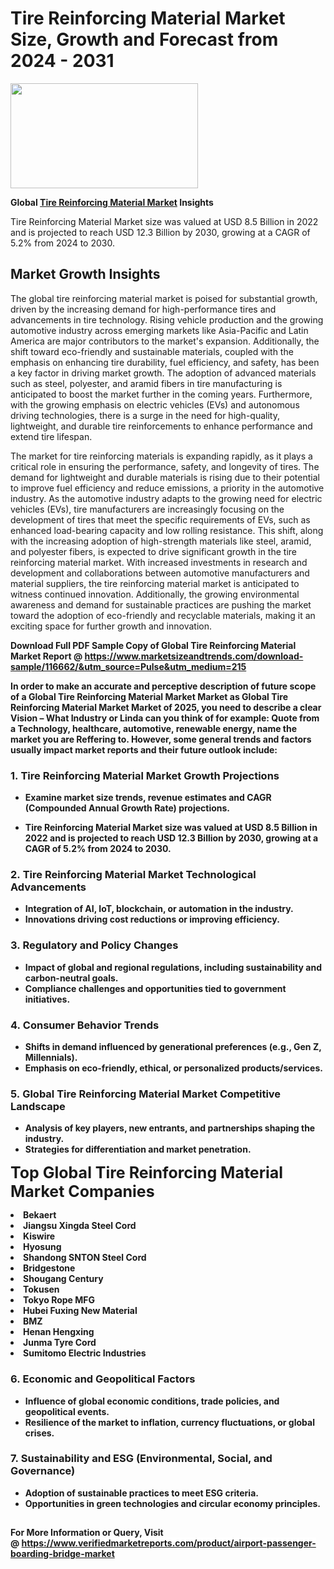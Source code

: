 <H1>Tire Reinforcing Material Market Size, Growth and Forecast from 2024 - 2031</H1><img class="aligncenter size-medium wp-image-584254" src="https://thirdeyenews.in/wp-content/uploads/2024/09/Global-Market-Research-300x168.jpeg" alt="" width="300" height="168" /><p><strong>Global&nbsp;<a href="https://www.marketsizeandtrends.com/download-sample/116662/&amp;utm_source=Pulse&amp;utm_medium=215">Tire Reinforcing Material Market</a> Insights</strong></p><p>Tire Reinforcing Material Market size was valued at USD 8.5 Billion in 2022 and is projected to reach USD 12.3 Billion by 2030, growing at a CAGR of 5.2% from 2024 to 2030.</p><p><h2>Market Growth Insights</h2> <p>The global tire reinforcing material market is poised for substantial growth, driven by the increasing demand for high-performance tires and advancements in tire technology. Rising vehicle production and the growing automotive industry across emerging markets like Asia-Pacific and Latin America are major contributors to the market's expansion. Additionally, the shift toward eco-friendly and sustainable materials, coupled with the emphasis on enhancing tire durability, fuel efficiency, and safety, has been a key factor in driving market growth. The adoption of advanced materials such as steel, polyester, and aramid fibers in tire manufacturing is anticipated to boost the market further in the coming years. Furthermore, with the growing emphasis on electric vehicles (EVs) and autonomous driving technologies, there is a surge in the need for high-quality, lightweight, and durable tire reinforcements to enhance performance and extend tire lifespan.</p> <p><strong></strong></p> <p>The market for tire reinforcing materials is expanding rapidly, as it plays a critical role in ensuring the performance, safety, and longevity of tires. The demand for lightweight and durable materials is rising due to their potential to improve fuel efficiency and reduce emissions, a priority in the automotive industry. As the automotive industry adapts to the growing need for electric vehicles (EVs), tire manufacturers are increasingly focusing on the development of tires that meet the specific requirements of EVs, such as enhanced load-bearing capacity and low rolling resistance. This shift, along with the increasing adoption of high-strength materials like steel, aramid, and polyester fibers, is expected to drive significant growth in the tire reinforcing material market. With increased investments in research and development and collaborations between automotive manufacturers and material suppliers, the tire reinforcing material market is anticipated to witness continued innovation. Additionally, the growing environmental awareness and demand for sustainable practices are pushing the market toward the adoption of eco-friendly and recyclable materials, making it an exciting space for further growth and innovation.</p> <p><strong></p><p><span class=""><strong>Download Full PDF Sample Copy of Global Tire Reinforcing Material Market Report</strong> @ <a href="https://www.marketsizeandtrends.com/download-sample/116662/&amp;utm_source=Pulse&amp;utm_medium=215" target="_blank">https://www.marketsizeandtrends.com/download-sample/116662/&amp;utm_source=Pulse&amp;utm_medium=215</a></span></p><p>In order to make an accurate and perceptive description of future scope of a Global&nbsp;Tire Reinforcing Material Market Market as Global&nbsp;Tire Reinforcing Material Market Market of 2025, you need to describe a clear Vision &ndash; What Industry or Linda can you think of for example: Quote from a Technology, healthcare, automotive, renewable energy, name the market you are Reffering to. However, some general trends and factors usually impact market reports and their future outlook include:</p><h3>1.&nbsp;<strong>Tire Reinforcing Material Market Growth Projections</strong></h3><ul><li>Examine market size trends, revenue estimates and CAGR (Compounded Annual Growth Rate) projections.</li><li><p>Tire Reinforcing Material Market size was valued at USD 8.5 Billion in 2022 and is projected to reach USD 12.3 Billion by 2030, growing at a CAGR of 5.2% from 2024 to 2030.</p></li></ul><h3>2.&nbsp;<strong>Tire Reinforcing Material Market Technological Advancements</strong></h3><ul><li>Integration of AI, IoT, blockchain, or automation in the industry.</li><li>Innovations driving cost reductions or improving efficiency.</li></ul><h3>3.&nbsp;<strong>Regulatory and Policy Changes</strong></h3><ul><li>Impact of global and regional regulations, including sustainability and carbon-neutral goals.</li><li>Compliance challenges and opportunities tied to government initiatives.</li></ul><h3>4.&nbsp;<strong>Consumer Behavior Trends</strong></h3><ul><li>Shifts in demand influenced by generational preferences (e.g., Gen Z, Millennials).</li><li>Emphasis on eco-friendly, ethical, or personalized products/services.</li></ul><h3>5.&nbsp;<strong>Global Tire Reinforcing Material Market Competitive Landscape</strong></h3><ul><li>Analysis of key players, new entrants, and partnerships shaping the industry.</li><li>Strategies for differentiation and market penetration.</li></ul><p data-pm-slice="1 1 []"><span style="color: inherit; font-family: inherit; font-size: 25px;">Top Global Tire Reinforcing Material Market Companies</span></p><div class="" data-test-id=""><p><li>Bekaert</li><li> Jiangsu Xingda Steel Cord</li><li> Kiswire</li><li> Hyosung</li><li> Shandong SNTON Steel Cord</li><li> Bridgestone</li><li> Shougang Century</li><li> Tokusen</li><li> Tokyo Rope MFG</li><li> Hubei Fuxing New Material</li><li> BMZ</li><li> Henan Hengxing</li><li> Junma Tyre Cord</li><li> Sumitomo Electric Industries</li></p></div><h3>6.&nbsp;<strong>Economic and Geopolitical Factors</strong></h3><ul><li>Influence of global economic conditions, trade policies, and geopolitical events.</li><li>Resilience of the market to inflation, currency fluctuations, or global crises.</li></ul><h3>7.&nbsp;<strong>Sustainability and ESG (Environmental, Social, and Governance)</strong></h3><ul><li>Adoption of sustainable practices to meet ESG criteria.</li><li>Opportunities in green technologies and circular economy principles.</li></ul><h2><strong style="font-size: 14px;">For More Information or Query, Visit @&nbsp;</strong><a style="background-color: #ffffff; font-size: 14px;" href="https://www.marketsizeandtrends.com/report/tire-reinforcing-material-market/" target="_blank">https://www.verifiedmarketreports.com/product/airport-passenger-boarding-bridge-market</a></h2>

